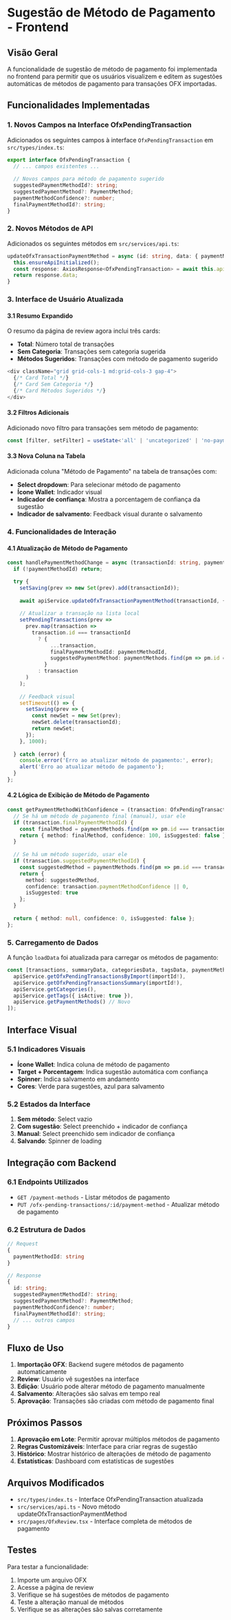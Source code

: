 # Sugestão de Método de Pagamento - Frontend

## Visão Geral

A funcionalidade de sugestão de método de pagamento foi implementada no frontend para permitir que os usuários visualizem e editem as sugestões automáticas de métodos de pagamento para transações OFX importadas.

## Funcionalidades Implementadas

### 1. Novos Campos na Interface OfxPendingTransaction

Adicionados os seguintes campos à interface `OfxPendingTransaction` em `src/types/index.ts`:

```typescript
export interface OfxPendingTransaction {
  // ... campos existentes ...
  
  // Novos campos para método de pagamento sugerido
  suggestedPaymentMethodId?: string;
  suggestedPaymentMethod?: PaymentMethod;
  paymentMethodConfidence?: number;
  finalPaymentMethodId?: string;
}
```

### 2. Novos Métodos de API

Adicionados os seguintes métodos em `src/services/api.ts`:

```typescript
updateOfxTransactionPaymentMethod = async (id: string, data: { paymentMethodId: string }): Promise<OfxPendingTransaction> => {
  this.ensureApiInitialized();
  const response: AxiosResponse<OfxPendingTransaction> = await this.api.put(`/ofx-pending-transactions/${id}/payment-method`, data);
  return response.data;
}
```

### 3. Interface de Usuário Atualizada

#### 3.1 Resumo Expandido

O resumo da página de review agora inclui três cards:

- **Total**: Número total de transações
- **Sem Categoria**: Transações sem categoria sugerida
- **Métodos Sugeridos**: Transações com método de pagamento sugerido

```typescript
<div className="grid grid-cols-1 md:grid-cols-3 gap-4">
  {/* Card Total */}
  {/* Card Sem Categoria */}
  {/* Card Métodos Sugeridos */}
</div>
```

#### 3.2 Filtros Adicionais

Adicionado novo filtro para transações sem método de pagamento:

```typescript
const [filter, setFilter] = useState<'all' | 'uncategorized' | 'no-payment-method'>('all');
```

#### 3.3 Nova Coluna na Tabela

Adicionada coluna "Método de Pagamento" na tabela de transações com:

- **Select dropdown**: Para selecionar método de pagamento
- **Ícone Wallet**: Indicador visual
- **Indicador de confiança**: Mostra a porcentagem de confiança da sugestão
- **Indicador de salvamento**: Feedback visual durante o salvamento

### 4. Funcionalidades de Interação

#### 4.1 Atualização de Método de Pagamento

```typescript
const handlePaymentMethodChange = async (transactionId: string, paymentMethodId: string) => {
  if (!paymentMethodId) return;

  try {
    setSaving(prev => new Set(prev).add(transactionId));
    
    await apiService.updateOfxTransactionPaymentMethod(transactionId, { paymentMethodId });
    
    // Atualizar a transação na lista local
    setPendingTransactions(prev => 
      prev.map(transaction => 
        transaction.id === transactionId 
          ? { 
              ...transaction, 
              finalPaymentMethodId: paymentMethodId,
              suggestedPaymentMethod: paymentMethods.find(pm => pm.id === paymentMethodId)
            }
          : transaction
      )
    );
    
    // Feedback visual
    setTimeout(() => {
      setSaving(prev => {
        const newSet = new Set(prev);
        newSet.delete(transactionId);
        return newSet;
      });
    }, 1000);
    
  } catch (error) {
    console.error('Erro ao atualizar método de pagamento:', error);
    alert('Erro ao atualizar método de pagamento');
  }
};
```

#### 4.2 Lógica de Exibição de Método de Pagamento

```typescript
const getPaymentMethodWithConfidence = (transaction: OfxPendingTransaction) => {
  // Se há um método de pagamento final (manual), usar ele
  if (transaction.finalPaymentMethodId) {
    const finalMethod = paymentMethods.find(pm => pm.id === transaction.finalPaymentMethodId);
    return { method: finalMethod, confidence: 100, isSuggested: false };
  }
  
  // Se há um método sugerido, usar ele
  if (transaction.suggestedPaymentMethodId) {
    const suggestedMethod = paymentMethods.find(pm => pm.id === transaction.suggestedPaymentMethodId);
    return { 
      method: suggestedMethod, 
      confidence: transaction.paymentMethodConfidence || 0, 
      isSuggested: true 
    };
  }
  
  return { method: null, confidence: 0, isSuggested: false };
};
```

### 5. Carregamento de Dados

A função `loadData` foi atualizada para carregar os métodos de pagamento:

```typescript
const [transactions, summaryData, categoriesData, tagsData, paymentMethodsData] = await Promise.all([
  apiService.getOfxPendingTransactionsByImport(importId!),
  apiService.getOfxPendingTransactionsSummary(importId!),
  apiService.getCategories(),
  apiService.getTags({ isActive: true }),
  apiService.getPaymentMethods() // Novo
]);
```

## Interface Visual

### 5.1 Indicadores Visuais

- **Ícone Wallet**: Indica coluna de método de pagamento
- **Target + Porcentagem**: Indica sugestão automática com confiança
- **Spinner**: Indica salvamento em andamento
- **Cores**: Verde para sugestões, azul para salvamento

### 5.2 Estados da Interface

1. **Sem método**: Select vazio
2. **Com sugestão**: Select preenchido + indicador de confiança
3. **Manual**: Select preenchido sem indicador de confiança
4. **Salvando**: Spinner de loading

## Integração com Backend

### 6.1 Endpoints Utilizados

- `GET /payment-methods` - Listar métodos de pagamento
- `PUT /ofx-pending-transactions/:id/payment-method` - Atualizar método de pagamento

### 6.2 Estrutura de Dados

```typescript
// Request
{
  paymentMethodId: string
}

// Response
{
  id: string;
  suggestedPaymentMethodId?: string;
  suggestedPaymentMethod?: PaymentMethod;
  paymentMethodConfidence?: number;
  finalPaymentMethodId?: string;
  // ... outros campos
}
```

## Fluxo de Uso

1. **Importação OFX**: Backend sugere métodos de pagamento automaticamente
2. **Review**: Usuário vê sugestões na interface
3. **Edição**: Usuário pode alterar método de pagamento manualmente
4. **Salvamento**: Alterações são salvas em tempo real
5. **Aprovação**: Transações são criadas com método de pagamento final

## Próximos Passos

1. **Aprovação em Lote**: Permitir aprovar múltiplos métodos de pagamento
2. **Regras Customizáveis**: Interface para criar regras de sugestão
3. **Histórico**: Mostrar histórico de alterações de método de pagamento
4. **Estatísticas**: Dashboard com estatísticas de sugestões

## Arquivos Modificados

- `src/types/index.ts` - Interface OfxPendingTransaction atualizada
- `src/services/api.ts` - Novo método updateOfxTransactionPaymentMethod
- `src/pages/OfxReview.tsx` - Interface completa de métodos de pagamento

## Testes

Para testar a funcionalidade:

1. Importe um arquivo OFX
2. Acesse a página de review
3. Verifique se há sugestões de métodos de pagamento
4. Teste a alteração manual de métodos
5. Verifique se as alterações são salvas corretamente 